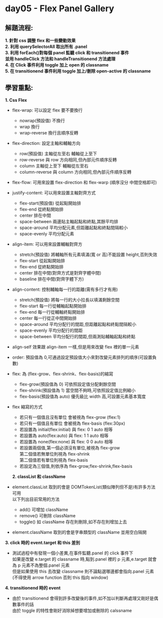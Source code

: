# day05 - Flex Panel Gallery

## 解題流程:

**1. 針對 css 調整 flex 和一些變動效果**<br>
**2. 利用 querySelectorAll 取出所有 .panel**<br>
**3. 利用 forEach()對每個 panel 監聽 click 和 transitionend 事件<br>並用 handleClick 方法和 handleTransitionend 方法處理**<br>
**4. 在 Click 事件利用 toggle 加上 open 的 classname**<br>
**5. 在 transitionend 事件利用 toggle 加上/刪除 open-active 的 classname**<br>

## 學習重點:

**1. Css Flex**

- flex-wrap: 可以設定 flex 要不要換行

  - nowrap(預設值) 不換行
  - wrap 換行
  - wrap-reverse 換行且順序反轉

- flex-direction: 設定主軸和輔軸方向

  - row(預設值) 主軸從左至右 輔軸從上至下
  - row-reverse 與 row 方向相同,但內部元件順序反轉
  - column 主軸從上至下 輔軸從左至右
  - column-reverse 與 column 方向相同,但內部元件順序反轉

- flex-flow: 可用來設置 flex-direction 和 flex-warp (順序沒分 中間空格即可)

- justify-content: 可以用來設置主軸對齊方式

  - flex-start(預設值) 從起點開始排
  - flex-end 從終點開始排
  - center 排在中間
  - space-between 兩邊貼主軸起點和終點,其餘平均排
  - space-around 平均分配元素,但距離起點和終點間隔較小
  - space-evenly 平均分配元素

- align-item: 可以用來設置輔軸對齊方

  - stretch(預設值) 將輔軸所有元素填滿(寬 or 高)不能設置 height,否則失效
  - flex-start 從起點開始排
  - flex-end 從終點開始排
  - center 排在中間(對齊方式是對齊字體中間)
  - baseline 排在中間(對齊字體下方)

- align-content: 控制輔軸每一行的距離(需有多行才有用)

  - stretch(預設值) 將每一行的大小拉長以填滿剩餘空間
  - flex-start 每一行從輔軸起點開始排
  - flex-end 每一行從輔軸終點開始排
  - center 每一行從正中間開始排
  - space-around 平均分配行的間距,但距離起點和終點間隔較小
  - space-evenly 平均分配行的間距
  - space-between 平均分配行的間距,但兩測貼輔軸起點和終點

- align-self 效果跟 align-item 一樣,但是用來改變 flex 裡的單一元素

- order: 預設值為 0,可通過設定預設值大小來對改變元素排列的順序(可設置負數)

- flex: 為 (flex-grow、flex-shrink、flex-basis)的縮寫

  - flex-grow(預設值為 0) 可依照設定值分配剩餘空間
  - flex-shrink(預設值為 1) 當空間不夠時,可依照設定值比例縮小
  - flex-basis(預設值為 auto) 優先級比 width 高,可設置元素基本寬度

- flex 縮寫的方式

  - 若只有一個值且沒有單位 會被視為 flex-grow (flex:1)
  - 若只有一個值且有單位 會被視為 flex-basis (flex:30px)
  - 若設置為 initial(flex:initial) 與 flex: 0 1 auto 相等
  - 若設置為 auto(flex:auto) 與 flex: 1 1 auto 相等
  - 若設置為 none(flex:none) 與 flex: 0 0 auto 相等
  - 若設置兩個值,第一個必須沒有單位,被視為 flex-grow<br>第二個值若無單位則視為 flex-shrink<br>第二個值若有單位則視為 flex-basis
  - 若設定為三個值,則依序為 flex-grow,flex-shrink,flex-basis

  **2. classList 和 className**

- element.classList 取到的會是 DOMTokenList(類似陣列但不是)有許多方法可用<br>以下列出目前常用的方法

  - add() 可增加 className
  - remove() 可刪除 className
  - toggle() 如 className 存在則刪除,如不存在則增加上去

- element.className 取到的會是字串類型的 className 並用空白隔開

**3. click 時的 event.target 和 this 差別**

- 測試過程中有發現一個小差異,在事件監聽.panel 的 click 事件下<br>如果是改變 e.target 的 classname 時,點到.panel 裡的 p 元素,e.target 就會為 p 元素不為整個.panel 元素<br>但是如果使用 this 去改變 classname 則不論點選哪邊都會指向.panel 元素 (不得使用 arrow function 否則 this 指向 window)

**4. transitionend 時的 event**

- 由於 transitionend 會得到許多改變後的事件,如不加以判斷再處理又剛好是偶數事件的話<br>由於 toggle 的特性會剛好消除掉想要增加或刪除的 calssname
